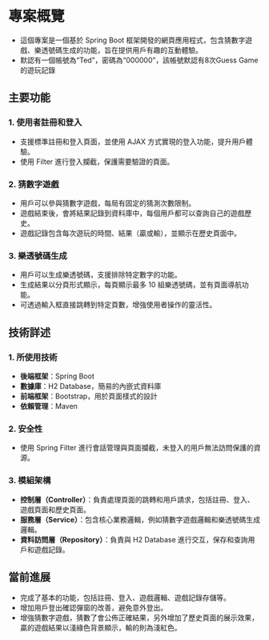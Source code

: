 # 專案概覽

- 這個專案是一個基於 Spring Boot 框架開發的網頁應用程式，包含猜數字遊戲、樂透號碼生成的功能，旨在提供用戶有趣的互動體驗。
- 默認有一個帳號為“Ted”，密碼為“000000”，該帳號默認有8次Guess Game的遊玩記錄

## 主要功能

### 1. 使用者註冊和登入
- 支援標準註冊和登入頁面，並使用 AJAX 方式實現的登入功能，提升用戶體驗。
- 使用 Filter 進行登入攔截，保護需要驗證的頁面。

### 2. 猜數字遊戲
- 用戶可以參與猜數字遊戲，每局有固定的猜測次數限制。
- 遊戲結束後，會將結果記錄到資料庫中，每個用戶都可以查詢自己的遊戲歷史。
- 遊戲記錄包含每次遊玩的時間、結果（贏或輸），並顯示在歷史頁面中。

### 3. 樂透號碼生成
- 用戶可以生成樂透號碼，支援排除特定數字的功能。
- 生成結果以分頁形式顯示，每頁顯示最多 10 組樂透號碼，並有頁面導航功能。
- 可透過輸入框直接跳轉到特定頁數，增強使用者操作的靈活性。

## 技術詳述

### 1. 所使用技術
- **後端框架**：Spring Boot
- **數據庫**：H2 Database，簡易的內嵌式資料庫
- **前端框架**：Bootstrap，用於頁面樣式的設計
- **依賴管理**：Maven

### 2. 安全性
- 使用 Spring Filter 進行會話管理與頁面攔截，未登入的用戶無法訪問保護的資源。

### 3. 模組架構
- **控制層（Controller）**：負責處理頁面的跳轉和用戶請求，包括註冊、登入、遊戲頁面和歷史頁面。
- **服務層（Service）**：包含核心業務邏輯，例如猜數字遊戲邏輯和樂透號碼生成邏輯。
- **資料訪問層（Repository）**：負責與 H2 Database 進行交互，保存和查詢用戶和遊戲記錄。

## 當前進展
- 完成了基本的功能，包括註冊、登入、遊戲邏輯、遊戲記錄存儲等。
- 增加用戶登出確認彈窗的改善，避免意外登出。
- 增強猜數字遊戲，猜數了會公佈正確結果，另外增加了歷史頁面的展示效果，贏的遊戲結果以淺綠色背景顯示，輸的則為淺紅色。


